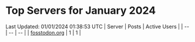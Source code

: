 # Top Servers for January 2024
Last Updated: 01/01/2024 01:38:53 UTC
| Server | Posts | Active Users |
| -- | -- | -- |
| [fosstodon.org](https://fosstodon.org/tags/PowerShell) | 1 | 1 |
